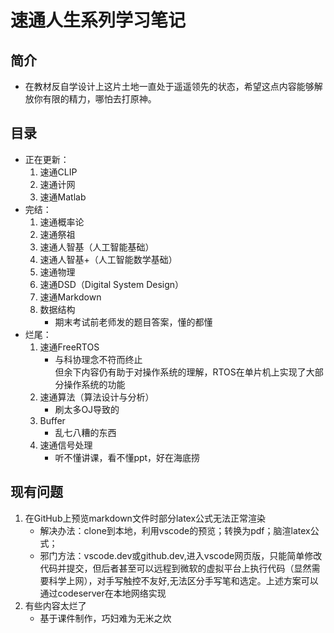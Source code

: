 # 速通人生系列学习笔记
## 简介
* 在教材反自学设计上这片土地一直处于遥遥领先的状态，希望这点内容能够解放你有限的精力，哪怕去打原神。
## 目录
* 正在更新：
    1. 速通CLIP
    1. 速通计网
    1. 速通Matlab
* 完结：
    1. 速通概率论
    1. 速通祭祖
    1. 速通人智基（人工智能基础）
    1. 速通人智基+（人工智能数学基础）
    1. 速通物理
    1. 速通DSD（Digital System Design）
    1. 速通Markdown
    1. 数据结构
        * 期末考试前老师发的题目答案，懂的都懂
* 烂尾：
    1. 速通FreeRTOS
        * 与科协理念不符而终止  
        但余下内容仍有助于对操作系统的理解，RTOS在单片机上实现了大部分操作系统的功能
    1. 速通算法（算法设计与分析）
        * 刷太多OJ导致的
    1. Buffer
        * 乱七八糟的东西
    1. 速通信号处理
        * 听不懂讲课，看不懂ppt，好在海底捞
## 现有问题
1. 在GitHub上预览markdown文件时部分latex公式无法正常渲染
    * 解决办法：clone到本地，利用vscode的预览；转换为pdf；脑渲latex公式；
    * 邪门方法：vscode.dev或github.dev,进入vscode网页版，只能简单修改代码并提交，但后者甚至可以远程到微软的虚拟平台上执行代码（显然需要科学上网），对手写触控不友好,无法区分手写笔和选定。上述方案可以通过codeserver在本地网络实现
1. 有些内容太烂了
    * 基于课件制作，巧妇难为无米之炊